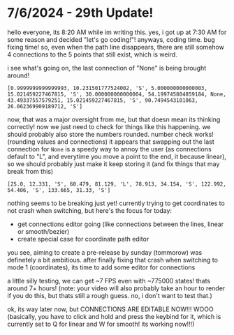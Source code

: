 # 7/6/2024 - 29th Update!

hello everyone, its 8:20 AM while im writing this. yes, i got up at 7:30 AM for some reason and decided "let's go coding!"! anyways, coding time. bug fixing time! so, even when the path line disappears, there are still somehow 4 connections to the 5 points that still exist, which is weird.

i see what's going on, the last connection of "None" is being brought around!

```
[0.9999999999999993, 10.231501777524002, 'S', 5.000000000000003, 15.021459227467815, 'S', 30.000000000000004, 54.199745804859184, None, 43.49337557579251, 15.021459227467815, 'S', 90.7494543101063, 26.062369909189712, 'S']
```

now, that was a major oversight from me, but that doesn mean its thinking correctly! now we just need to check for things like this happening. we should probably also store the numbers rounded. number check works! (rounding values and connections) it appears that swapping out the last connection for `None` is a speedy way to annoy the user (as connections default to "L", and everytime you move a point to the end, it because linear), so we should probably just make it keep storing it (and fix things that may break from this)

```
[25.0, 12.331, 'S', 60.479, 81.129, 'L', 78.913, 34.154, 'S', 122.992, 54.406, 'S', 133.665, 31.33, 'S']
```

nothing seems to be breaking just yet! currently trying to get coordinates to not crash when switching, but here's the focus for today:
- get connections editor going (like connections between the lines, linear or smooth/bezier)
- create special case for coordinate path editor

you see, aiming to create a pre-release by sunday (tommorow) was definetely a bit ambitious. after finally fixing that crash when switching to mode 1 (coordinates), its time to add some editor for connections

a little silly testing, we can get ~7 FPS even with ~775000 states! thats around 7+ hours! (note: your video will also probably take an hour to render if you do this, but thats still a rough guess. no, i don't want to test that.)

ok, its way later now, but CONNECTIONS ARE EDITABLE NOW!!! WOOO (basically, you have to click and hold and press the keybind for it, which is currently set to Q for linear and W for smooth! its working now!!!)